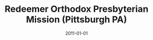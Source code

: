 ---
date: &id001 2011-01-01
end_date: null
location:
  address: 1900 Graham Boulevard
  city: Pittsburgh
  state: PA
minister:
- end: null
  name: Thomas G. Albaugh
  start: 2011-01-01
  type: Organizing Pastor
ministers:
- Thomas G. Albaugh
name: Redeemer Orthodox Presbyterian Mission
names: null
origination_date: *id001
raw_data: "PA  Pittsburgh\nRedeemer Orthodox Presbyterian Mission  (2011\u2013 )\n\
  1900 Graham Boulevard\nOrg. Pastor: Thomas G. Albaugh, 2011\u2013"
received_from: null
states:
- PA
status:
  active: true
  end_date: null
  reason: null
  received_from: null
  withdrawal_to: null
title: Redeemer Orthodox Presbyterian Mission (Pittsburgh PA)

---